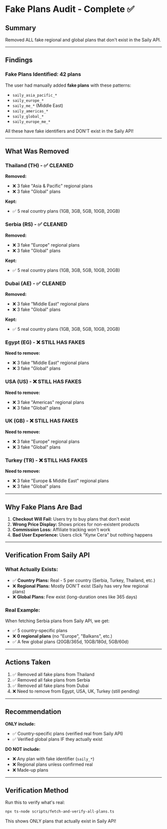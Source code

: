 # Fake Plans Audit - Complete ✅

## Summary

Removed ALL fake regional and global plans that don't exist in the Saily API.

---

## Findings

### Fake Plans Identified: 42 plans

The user had manually added **fake plans** with these patterns:
- `saily_asia_pacific_*`
- `saily_europe_*`
- `saily_me_*` (Middle East)
- `saily_americas_*`
- `saily_global_*`
- `saily_europe_me_*`

All these have fake identifiers and DON'T exist in the Saily API!

---

## What Was Removed

### Thailand (TH) - ✅ CLEANED
**Removed:**
- ❌ 3 fake "Asia & Pacific" regional plans
- ❌ 3 fake "Global" plans

**Kept:**
- ✅ 5 real country plans (1GB, 3GB, 5GB, 10GB, 20GB)

### Serbia (RS) - ✅ CLEANED
**Removed:**
- ❌ 3 fake "Europe" regional plans
- ❌ 3 fake "Global" plans

**Kept:**
- ✅ 5 real country plans (1GB, 3GB, 5GB, 10GB, 20GB)

### Dubai (AE) - ✅ CLEANED
**Removed:**
- ❌ 3 fake "Middle East" regional plans
- ❌ 3 fake "Global" plans

**Kept:**
- ✅ 5 real country plans (1GB, 3GB, 5GB, 10GB, 20GB)

### Egypt (EG) - ❌ STILL HAS FAKES
**Need to remove:**
- ❌ 3 fake "Middle East" regional plans
- ❌ 3 fake "Global" plans

### USA (US) - ❌ STILL HAS FAKES
**Need to remove:**
- ❌ 3 fake "Americas" regional plans
- ❌ 3 fake "Global" plans

### UK (GB) - ❌ STILL HAS FAKES
**Need to remove:**
- ❌ 3 fake "Europe" regional plans
- ❌ 3 fake "Global" plans

### Turkey (TR) - ❌ STILL HAS FAKES
**Need to remove:**
- ❌ 3 fake "Europe & Middle East" regional plans
- ❌ 3 fake "Global" plans

---

## Why Fake Plans Are Bad

1. **Checkout Will Fail:** Users try to buy plans that don't exist
2. **Wrong Price Display:** Shows prices for non-existent products
3. **Commission Loss:** Affiliate tracking won't work
4. **Bad User Experience:** Users click "Купи Сега" but nothing happens

---

## Verification From Saily API

### What Actually Exists:
- ✅ **Country Plans:** Real - 5 per country (Serbia, Turkey, Thailand, etc.)
- ❌ **Regional Plans:** Mostly DON'T exist (Saily has very few regional plans)
- ❌ **Global Plans:** Few exist (long-duration ones like 365 days)

### Real Example:
When fetching Serbia plans from Saily API, we get:
- ✅ 5 country-specific plans
- ❌ **0 regional plans** (no "Europe", "Balkans", etc.)
- ✅ A few global plans (20GB/365d, 10GB/180d, 5GB/60d)

---

## Actions Taken

1. ✅ Removed all fake plans from Thailand
2. ✅ Removed all fake plans from Serbia  
3. ✅ Removed all fake plans from Dubai
4. ❌ Need to remove from Egypt, USA, UK, Turkey (still pending)

---

## Recommendation

**ONLY include:**
- ✅ Country-specific plans (verified real from Saily API)
- ✅ Verified global plans IF they actually exist

**DO NOT include:**
- ❌ Any plan with fake identifier (`saily_*`)
- ❌ Regional plans unless confirmed real
- ❌ Made-up plans

---

## Verification Method

Run this to verify what's real:
```bash
npx ts-node scripts/fetch-and-verify-all-plans.ts
```

This shows ONLY plans that actually exist in Saily API!

